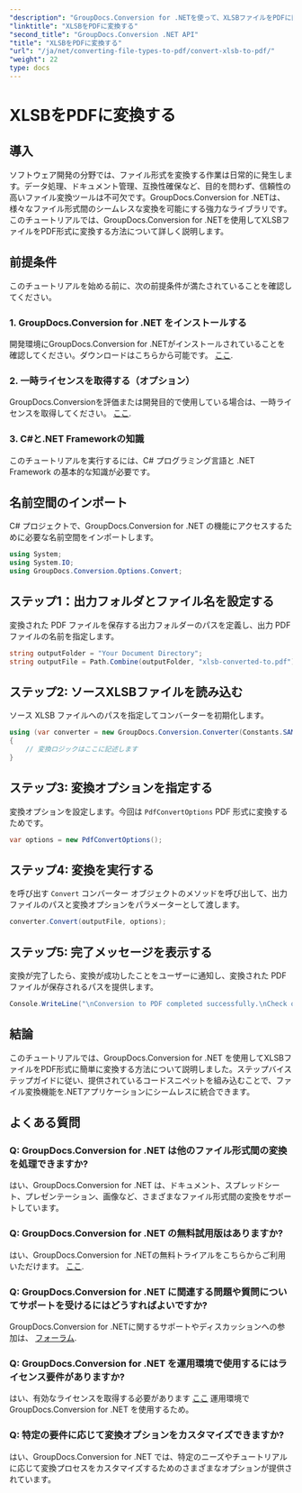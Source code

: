 ```yaml
---
"description": "GroupDocs.Conversion for .NETを使って、XLSBファイルをPDFに簡単に変換する方法を学びましょう。ステップバイステップガイドに従ってください。"
"linktitle": "XLSBをPDFに変換する"
"second_title": "GroupDocs.Conversion .NET API"
"title": "XLSBをPDFに変換する"
"url": "/ja/net/converting-file-types-to-pdf/convert-xlsb-to-pdf/"
"weight": 22
type: docs
---
```

# XLSBをPDFに変換する

## 導入
ソフトウェア開発の分野では、ファイル形式を変換する作業は日常的に発生します。データ処理、ドキュメント管理、互換性確保など、目的を問わず、信頼性の高いファイル変換ツールは不可欠です。GroupDocs.Conversion for .NETは、様々なファイル形式間のシームレスな変換を可能にする強力なライブラリです。このチュートリアルでは、GroupDocs.Conversion for .NETを使用してXLSBファイルをPDF形式に変換する方法について詳しく説明します。
## 前提条件
このチュートリアルを始める前に、次の前提条件が満たされていることを確認してください。
### 1. GroupDocs.Conversion for .NET をインストールする
開発環境にGroupDocs.Conversion for .NETがインストールされていることを確認してください。ダウンロードはこちらから可能です。 [ここ](https://releases。groupdocs.com/conversion/net/).
### 2. 一時ライセンスを取得する（オプション）
GroupDocs.Conversionを評価または開発目的で使用している場合は、一時ライセンスを取得してください。 [ここ](https://purchase。groupdocs.com/temporary-license/).
### 3. C#と.NET Frameworkの知識
このチュートリアルを実行するには、C# プログラミング言語と .NET Framework の基本的な知識が必要です。

## 名前空間のインポート
C# プロジェクトで、GroupDocs.Conversion for .NET の機能にアクセスするために必要な名前空間をインポートします。
```csharp
using System;
using System.IO;
using GroupDocs.Conversion.Options.Convert;
```

## ステップ1：出力フォルダとファイル名を設定する
変換された PDF ファイルを保存する出力フォルダーのパスを定義し、出力 PDF ファイルの名前を指定します。
```csharp
string outputFolder = "Your Document Directory";
string outputFile = Path.Combine(outputFolder, "xlsb-converted-to.pdf");
```
## ステップ2: ソースXLSBファイルを読み込む
ソース XLSB ファイルへのパスを指定してコンバーターを初期化します。
```csharp
using (var converter = new GroupDocs.Conversion.Converter(Constants.SAMPLE_XLSB))
{
    // 変換ロジックはここに記述します
}
```
## ステップ3: 変換オプションを指定する
変換オプションを設定します。今回は `PdfConvertOptions` PDF 形式に変換するためです。
```csharp
var options = new PdfConvertOptions();
```
## ステップ4: 変換を実行する
を呼び出す `Convert` コンバーター オブジェクトのメソッドを呼び出して、出力ファイルのパスと変換オプションをパラメーターとして渡します。
```csharp
converter.Convert(outputFile, options);
```
## ステップ5: 完了メッセージを表示する
変換が完了したら、変換が成功したことをユーザーに通知し、変換された PDF ファイルが保存されるパスを提供します。
```csharp
Console.WriteLine("\nConversion to PDF completed successfully.\nCheck output in {0}", outputFolder);
```

## 結論
このチュートリアルでは、GroupDocs.Conversion for .NET を使用してXLSBファイルをPDF形式に簡単に変換する方法について説明しました。ステップバイステップガイドに従い、提供されているコードスニペットを組み込むことで、ファイル変換機能を.NETアプリケーションにシームレスに統合できます。
## よくある質問
### Q: GroupDocs.Conversion for .NET は他のファイル形式間の変換を処理できますか?
はい、GroupDocs.Conversion for .NET は、ドキュメント、スプレッドシート、プレゼンテーション、画像など、さまざまなファイル形式間の変換をサポートしています。
### Q: GroupDocs.Conversion for .NET の無料試用版はありますか?
はい、GroupDocs.Conversion for .NETの無料トライアルをこちらからご利用いただけます。 [ここ](https://releases。groupdocs.com/).
### Q: GroupDocs.Conversion for .NET に関連する問題や質問についてサポートを受けるにはどうすればよいですか?
GroupDocs.Conversion for .NETに関するサポートやディスカッションへの参加は、 [フォーラム](https://forum。groupdocs.com/c/conversion/11).
### Q: GroupDocs.Conversion for .NET を運用環境で使用するにはライセンス要件がありますか?
はい、有効なライセンスを取得する必要があります [ここ](https://purchase.groupdocs.com/buy) 運用環境で GroupDocs.Conversion for .NET を使用するため。
### Q: 特定の要件に応じて変換オプションをカスタマイズできますか?
はい、GroupDocs.Conversion for .NET では、特定のニーズやチュートリアルに応じて変換プロセスをカスタマイズするためのさまざまなオプションが提供されています。
